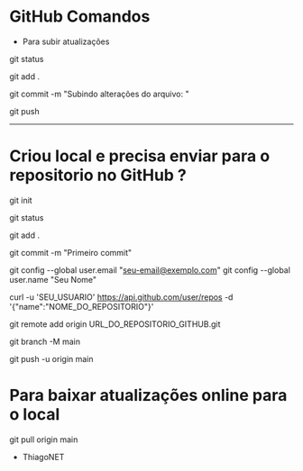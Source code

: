 # GitHub Comandos 


- Para subir atualizações

git status

git add .

git commit -m "Subindo alterações do arquivo: "

git push


---------------------------------------

# Criou local e precisa enviar para o repositorio no GitHub ?

git init

git status

git add .

git commit -m "Primeiro commit"

git config --global user.email "seu-email@exemplo.com"
git config --global user.name "Seu Nome"

curl -u 'SEU_USUARIO' https://api.github.com/user/repos -d '{"name":"NOME_DO_REPOSITORIO"}'

git remote add origin URL_DO_REPOSITORIO_GITHUB.git

git branch -M main

git push -u origin main 







# Para baixar atualizações online para o local

git pull origin main





* ThiagoNET
